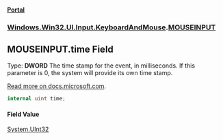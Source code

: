 #### [Portal](index.md 'index')
### [Windows.Win32.UI.Input.KeyboardAndMouse](Windows.Win32.UI.Input.KeyboardAndMouse.md 'Windows.Win32.UI.Input.KeyboardAndMouse').[MOUSEINPUT](MOUSEINPUT.md 'Windows.Win32.UI.Input.KeyboardAndMouse.MOUSEINPUT')

## MOUSEINPUT.time Field

  
Type: **DWORD** The time stamp for the event, in milliseconds. If this parameter is 0, the system will provide its own time stamp.  
  
[Read more on docs.microsoft.com](https://learn.microsoft.com/windows/win32/api/winuser/ns-winuser-mouseinput#members 'https://learn.microsoft.com/windows/win32/api/winuser/ns-winuser-mouseinput#members').

```csharp
internal uint time;
```

#### Field Value
[System.UInt32](https://docs.microsoft.com/en-us/dotnet/api/System.UInt32 'System.UInt32')